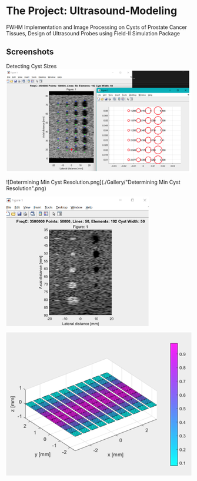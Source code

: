 # The Project: Ultrasound-Modeling
FWHM Implementation and Image Processing on Cysts of Prostate Cancer Tissues, Design of Ultrasound Probes using Field-II Simulation Package

## Screenshots

Detecting Cyst Sizes
![Detecting_Cyst_Sizes.png](./Gallery/Detecting_Cyst_Sizes.png)

![Determining Min Cyst Resolution.png](./Gallery/"Determining Min Cyst Resolution".png)

![Generated_Artificial_Cysts.png](./Gallery/Generated_Artificial_Cysts.png)

![Ultrasound_Transducer.png](./Gallery/Ultrasound_Transducer.png)

